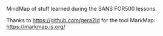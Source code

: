 MindMap of stuff learned during the SANS FOR500 lessons.

Thanks to https://github.com/gera2ld for the tool MarkMap: https://markmap.js.org/
